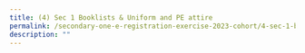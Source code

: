 ```yaml
---
title: (4) Sec 1 Booklists & Uniform and PE attire
permalink: /secondary-one-e-registration-exercise-2023-cohort/4-sec-1-booklists-n-uniform-and-pe-attire/
description: ""
---
```

